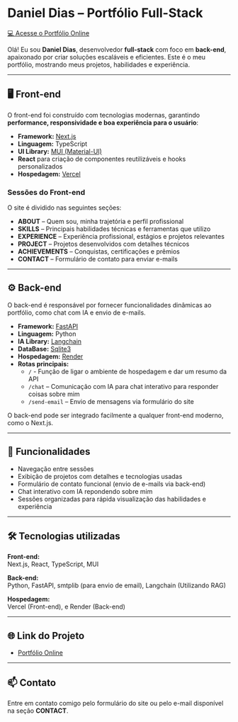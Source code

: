 # Daniel Dias – Portfólio Full-Stack

[💻 Acesse o Portfólio Online](https://portfolio-danielhabdias.vercel.app)

Olá! Eu sou **Daniel Dias**, desenvolvedor **full-stack** com foco em **back-end**, apaixonado por criar soluções escaláveis e eficientes. Este é o meu portfólio, mostrando meus projetos, habilidades e experiência.

---

## 🖥 Front-end

O front-end foi construído com tecnologias modernas, garantindo **performance, responsividade e boa experiência para o usuário**:

- **Framework:** [Next.js](https://nextjs.org/)  
- **Linguagem:** TypeScript  
- **UI Library:** [MUI (Material-UI)](https://mui.com/)  
- **React** para criação de componentes reutilizáveis e hooks personalizados  
- **Hospedagem:** [Vercel](https://vercel.com/)  

### Sessões do Front-end

O site é dividido nas seguintes seções:

- **ABOUT** – Quem sou, minha trajetória e perfil profissional  
- **SKILLS** – Principais habilidades técnicas e ferramentas que utilizo  
- **EXPERIENCE** – Experiência profissional, estágios e projetos relevantes  
- **PROJECT** – Projetos desenvolvidos com detalhes técnicos  
- **ACHIEVEMENTS** – Conquistas, certificações e prêmios  
- **CONTACT** – Formulário de contato para enviar e-mails  

---

## ⚙ Back-end

O back-end é responsável por fornecer funcionalidades dinâmicas ao portfólio, como chat com IA e envio de e-mails.  

- **Framework:** [FastAPI](https://fastapi.tiangolo.com/)
- **Linguagem:** Python 
- **IA Library:** [Langchain](https://www.langchain.com/)
- **DataBase:** [Sqlite3](https://sqlite.org/)
- **Hospedagem:** [Render](https://render.com)
- **Rotas principais:**  
  - `/` - Função de ligar o ambiente de hospedagem e dar um resumo da API
  - `/chat` – Comunicação com IA para chat interativo para responder coisas sobre mim 
  - `/send-email` – Envio de mensagens via formulário do site  

O back-end pode ser integrado facilmente a qualquer front-end moderno, como o Next.js.

---

## 🚀 Funcionalidades

- Navegação entre sessões 
- Exibição de projetos com detalhes e tecnologias usadas  
- Formulário de contato funcional (envio de e-mails via back-end)  
- Chat interativo com IA repondendo sobre mim  
- Sessões organizadas para rápida visualização das habilidades e experiência  

---

## 🛠 Tecnologias utilizadas

**Front-end:**  
Next.js, React, TypeScript, MUI

**Back-end:**  
Python, FastAPI, smtplib (para envio de email), Langchain (Utilizando RAG) 

**Hospedagem:**  
Vercel (Front-end), e Render (Back-end)

---

## 🌐 Link do Projeto

- [Portfólio Online](https://portfolio-danielhabdias.vercel.app)  

---

## 📫 Contato

Entre em contato comigo pelo formulário do site ou pelo e-mail disponível na seção **CONTACT**.
